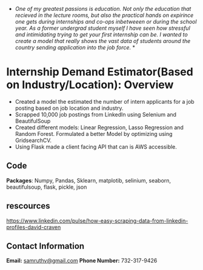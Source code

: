 * *One of my greatest passions is education. Not only the education that recieved in the lecture rooms, but also the practical hands on expirince one gets during internships and co-ops inbetweeen or during the school year. As a former undergrad student myself I have seen how stressful and intimidating trying to get your first internship can be. I wanted to create a model that really shows the vast data of students around the country sending application into the job force.* *
# Internship Demand Estimator(Based on Industry/Location): Overview
- Created a model the estimated the number of intern applicants for a job posting based on job location and industry.
- Scrapped 10,000 job postings from LinkedIn using Selenium and BeautifulSoup
- Created different models: Linear Regression, Lasso Regression and Random Forest. Formulated a better Model by optimizing using GridsearchCV.
- Using Flask made a client facing API that can is AWS accessible.

## Code
**Packages**: Numpy, Pandas, Sklearn, matplotib, selinium, seaborn, beautifulsoup, flask, pickle, json 


## rescources

https://www.linkedin.com/pulse/how-easy-scraping-data-from-linkedin-profiles-david-craven

## Contact Information

**Email:** samruthv@gmail.com
**Phone Number:** 732-317-9426
